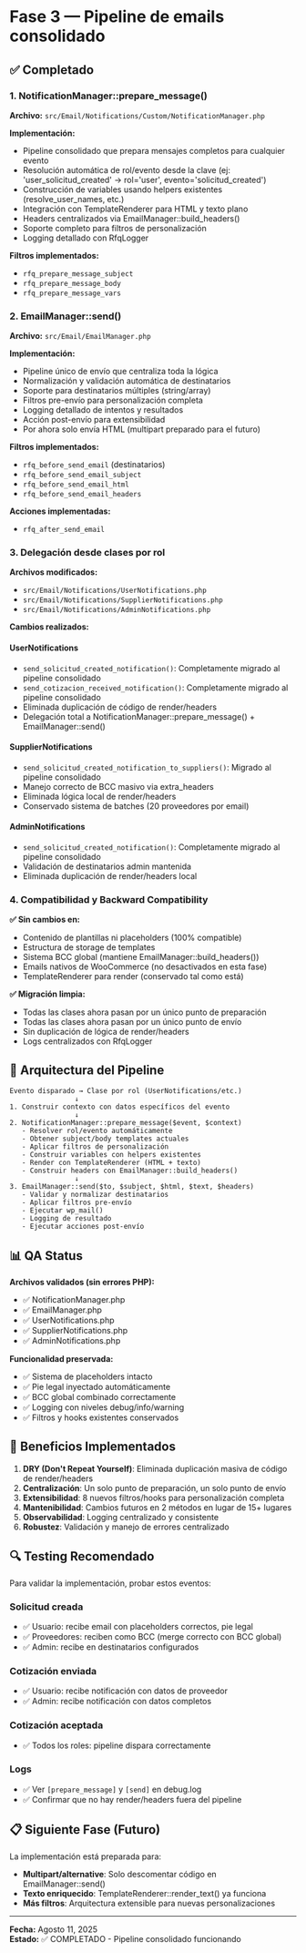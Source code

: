 # Fase 3 — Pipeline de emails consolidado

## ✅ Completado

### 1. NotificationManager::prepare_message()

**Archivo:** `src/Email/Notifications/Custom/NotificationManager.php`

**Implementación:**
- Pipeline consolidado que prepara mensajes completos para cualquier evento
- Resolución automática de rol/evento desde la clave (ej: 'user_solicitud_created' → rol='user', evento='solicitud_created')
- Construcción de variables usando helpers existentes (resolve_user_names, etc.)
- Integración con TemplateRenderer para HTML y texto plano
- Headers centralizados via EmailManager::build_headers()
- Soporte completo para filtros de personalización
- Logging detallado con RfqLogger

**Filtros implementados:**
- `rfq_prepare_message_subject` 
- `rfq_prepare_message_body`
- `rfq_prepare_message_vars`

### 2. EmailManager::send()

**Archivo:** `src/Email/EmailManager.php`

**Implementación:**
- Pipeline único de envío que centraliza toda la lógica
- Normalización y validación automática de destinatarios
- Soporte para destinatarios múltiples (string/array)
- Filtros pre-envío para personalización completa
- Logging detallado de intentos y resultados
- Acción post-envío para extensibilidad
- Por ahora solo envía HTML (multipart preparado para el futuro)

**Filtros implementados:**
- `rfq_before_send_email` (destinatarios)
- `rfq_before_send_email_subject`
- `rfq_before_send_email_html` 
- `rfq_before_send_email_headers`

**Acciones implementadas:**
- `rfq_after_send_email`

### 3. Delegación desde clases por rol

**Archivos modificados:**
- `src/Email/Notifications/UserNotifications.php`
- `src/Email/Notifications/SupplierNotifications.php` 
- `src/Email/Notifications/AdminNotifications.php`

**Cambios realizados:**

#### UserNotifications
- `send_solicitud_created_notification()`: Completamente migrado al pipeline consolidado
- `send_cotizacion_received_notification()`: Completamente migrado al pipeline consolidado
- Eliminada duplicación de código de render/headers
- Delegación total a NotificationManager::prepare_message() + EmailManager::send()

#### SupplierNotifications  
- `send_solicitud_created_notification_to_suppliers()`: Migrado al pipeline consolidado
- Manejo correcto de BCC masivo via extra_headers
- Eliminada lógica local de render/headers
- Conservado sistema de batches (20 proveedores por email)

#### AdminNotifications
- `send_solicitud_created_notification()`: Completamente migrado al pipeline consolidado  
- Validación de destinatarios admin mantenida
- Eliminada duplicación de render/headers local

### 4. Compatibilidad y Backward Compatibility

**✅ Sin cambios en:**
- Contenido de plantillas ni placeholders (100% compatible)
- Estructura de storage de templates
- Sistema BCC global (mantiene EmailManager::build_headers())
- Emails nativos de WooCommerce (no desactivados en esta fase)
- TemplateRenderer para render (conservado tal como está)

**✅ Migración limpia:**
- Todas las clases ahora pasan por un único punto de preparación
- Todas las clases ahora pasan por un único punto de envío
- Sin duplicación de lógica de render/headers
- Logs centralizados con RfqLogger

## 🔧 Arquitectura del Pipeline

```
Evento disparado → Clase por rol (UserNotifications/etc.)
                ↓
1. Construir contexto con datos específicos del evento
                ↓  
2. NotificationManager::prepare_message($event, $context)
   - Resolver rol/evento automáticamente
   - Obtener subject/body templates actuales  
   - Aplicar filtros de personalización
   - Construir variables con helpers existentes
   - Render con TemplateRenderer (HTML + texto)
   - Construir headers con EmailManager::build_headers()
                ↓
3. EmailManager::send($to, $subject, $html, $text, $headers)
   - Validar y normalizar destinatarios
   - Aplicar filtros pre-envío
   - Ejecutar wp_mail() 
   - Logging de resultado
   - Ejecutar acciones post-envío
```

## 📊 QA Status

**Archivos validados (sin errores PHP):**
- ✅ NotificationManager.php
- ✅ EmailManager.php  
- ✅ UserNotifications.php
- ✅ SupplierNotifications.php
- ✅ AdminNotifications.php

**Funcionalidad preservada:**
- ✅ Sistema de placeholders intacto
- ✅ Pie legal inyectado automáticamente  
- ✅ BCC global combinado correctamente
- ✅ Logging con niveles debug/info/warning
- ✅ Filtros y hooks existentes conservados

## 🚀 Beneficios Implementados

1. **DRY (Don't Repeat Yourself)**: Eliminada duplicación masiva de código de render/headers
2. **Centralización**: Un solo punto de preparación, un solo punto de envío
3. **Extensibilidad**: 8 nuevos filtros/hooks para personalización completa
4. **Mantenibilidad**: Cambios futuros en 2 métodos en lugar de 15+ lugares
5. **Observabilidad**: Logging centralizado y consistente
6. **Robustez**: Validación y manejo de errores centralizado

## 🔍 Testing Recomendado

Para validar la implementación, probar estos eventos:

### Solicitud creada
- ✅ Usuario: recibe email con placeholders correctos, pie legal
- ✅ Proveedores: reciben como BCC (merge correcto con BCC global)  
- ✅ Admin: recibe en destinatarios configurados

### Cotización enviada  
- ✅ Usuario: recibe notificación con datos de proveedor
- ✅ Admin: recibe notificación con datos completos

### Cotización aceptada
- ✅ Todos los roles: pipeline dispara correctamente

### Logs
- ✅ Ver `[prepare_message]` y `[send]` en debug.log
- ✅ Confirmar que no hay render/headers fuera del pipeline

## 📋 Siguiente Fase (Futuro)

La implementación está preparada para:
- **Multipart/alternative**: Solo descomentar código en EmailManager::send()
- **Texto enriquecido**: TemplateRenderer::render_text() ya funciona
- **Más filtros**: Arquitectura extensible para nuevas personalizaciones

---

**Fecha:** Agosto 11, 2025  
**Estado:** ✅ COMPLETADO - Pipeline consolidado funcionando
